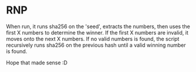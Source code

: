 # RNP
When run, it runs sha256 on the 'seed', extracts the numbers, then uses the first X numbers to determine the winner. If the first X numbers are invalid, it moves onto the next X numbers. If no valid numbers is found, the script recursively runs sha256 on the previous hash until a valid winning number is found.

Hope that made sense :D
